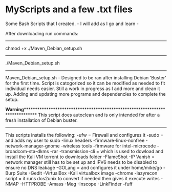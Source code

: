 # MyScripts and a few .txt files
Some Bash Scripts that I created. - I will add as I go and learn - 

After downloading run commands:
*********************************
chmod +x ./Maven_Debian_setup.sh
*********************************
  ./Maven_Debian_setup.sh
*********************************  
 
Maven_Debian_setup.sh - Designed to be ran after installing Debian 'Buster' for the first time. Script is catogorized so it can be modified as needed to fit individual needs easier. Still a work in progress as I add more and clean it up. Adding and updating more programs and dependencies to complete the setup. 

******Warning***********************************************************************************
This script does autoclean and is only intended for after a fresh installation of Debian buster.
************************************************************************************************

This scripts installs the following:
-ufw = Firewall and configures it
-sudo = and adds my user to sudo
-linux headers
-firmware-linux-nonfree
-network-manager-gnome
-wireless tools
-firmware for intel-microcode
-broadcom-sta-dkms
-rar 
-transmission-cli = which is used to dowload and install the Kali VM torrent to downloads folder
-FlameShot
-IP Vanish = network manager still has to be set up and IPV6 needs to be disabled to ensure no DNS leakage
-GOLang = and configures it under home/mike/go
-Burp Suite
-Gedit
-VirtualBox
-Kali virtualbox image
-chrome
-lazyrecon script = it runs dos2unix to convert if needed then gives it execute writes
-NMAP
-HTTPROBE
-Amass
-Meg
-Inscope
-LinkFinder
-fuff

